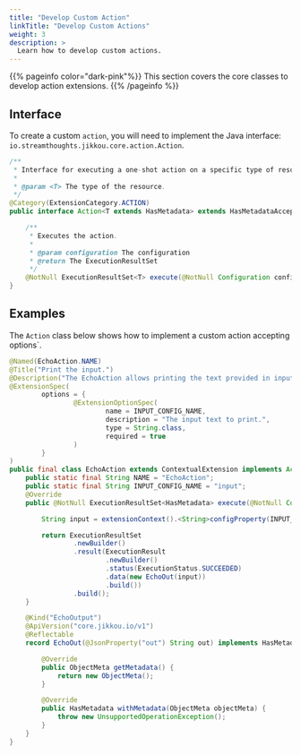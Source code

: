 ```yaml
---
title: "Develop Custom Action"
linkTitle: "Develop Custom Actions"
weight: 3
description: >
  Learn how to develop custom actions.
---
```


{{% pageinfo color="dark-pink"%}}
This section covers the core classes to develop action extensions.
{{% /pageinfo %}}

## Interface

To create a custom `action`, you will need to implement the Java
interface: `io.streamthoughts.jikkou.core.action.Action`.

```java
/**
 * Interface for executing a one-shot action on a specific type of resources.
 *
 * @param <T> The type of the resource.
 */
@Category(ExtensionCategory.ACTION)
public interface Action<T extends HasMetadata> extends HasMetadataAcceptable, Extension {

    /**
     * Executes the action.
     *
     * @param configuration The configuration
     * @return The ExecutionResultSet
     */
    @NotNull ExecutionResultSet<T> execute(@NotNull Configuration configuration);
}
```

## Examples

The `Action` class below shows how to implement a custom action accepting options`.

```java
@Named(EchoAction.NAME)
@Title("Print the input.")
@Description("The EchoAction allows printing the text provided in input.")
@ExtensionSpec(
        options = {
                @ExtensionOptionSpec(
                        name = INPUT_CONFIG_NAME,
                        description = "The input text to print.",
                        type = String.class,
                        required = true
                )
        }
)
public final class EchoAction extends ContextualExtension implements Action<HasMetadata> {
    public static final String NAME = "EchoAction";
    public static final String INPUT_CONFIG_NAME = "input";
    @Override
    public @NotNull ExecutionResultSet<HasMetadata> execute(@NotNull Configuration configuration) {

        String input = extensionContext().<String>configProperty(INPUT_CONFIG_NAME).get(configuration);

        return ExecutionResultSet
                .newBuilder()
                .result(ExecutionResult
                        .newBuilder()
                        .status(ExecutionStatus.SUCCEEDED)
                        .data(new EchoOut(input))
                        .build())
                .build();
    }

    @Kind("EchoOutput")
    @ApiVersion("core.jikkou.io/v1")
    @Reflectable
    record EchoOut(@JsonProperty("out") String out) implements HasMetadata {

        @Override
        public ObjectMeta getMetadata() {
            return new ObjectMeta();
        }

        @Override
        public HasMetadata withMetadata(ObjectMeta objectMeta) {
            throw new UnsupportedOperationException();
        }
    }
}
```